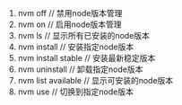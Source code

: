 1. nvm off                     //  禁用node版本管理
2. nvm on                      //  启用node版本管理
3. nvm ls                      //  显示所有已安装的node版本
4. nvm install <version>       //  安装指定node版本
5. nvm install stable          //  安装最新稳定版本
6. nvm uninstall <version>     //  卸载指定node版本
7. nvm list available          //  显示可安装的node版本
8. nvm use <version>           //  切换到指定node版本